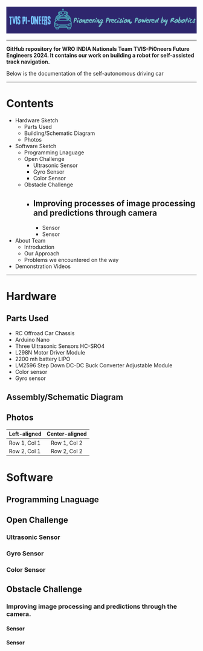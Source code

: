 ![Logo of TVIS-PiOneers](Logo.png)
___
**GitHub repository for WRO INDIA Nationals Team TVIS-Pi0neers Future Engineers 2024. It contains our work on building a robot for self-assisted track navigation.**

Below is the documentation of the self-autonomous driving car
___
# Contents
- Hardware Sketch
  - Parts Used
  - Building/Schematic Diagram
  - Photos
- Software Sketch
  - Programming Lnaguage 
  - Open Challenge
     - Ultrasonic Sensor
     - Gyro Sensor
     - Color Sensor
  - Obstacle Challenge 
    - Improving processes of image processing and predictions through camera
       - 
       - Sensor
       - Sensor
- About Team
  - Introduction
  - Our Approach
  - Problems we encountered on the way
- Demonstration Videos 
 ___
 # Hardware
 ## Parts Used
- RC Offroad Car Chassis 
- Arduino Nano
- Three Ultrasonic Sensors HC-SRO4 
- L298N Motor Driver Module
- 2200 mh battery LIPO
- LM2596 Step Down DC-DC Buck Converter Adjustable Module
- Color sensor
- Gyro sensor
## Assembly/Schematic Diagram 
## Photos
| Left-aligned | Center-aligned |
|:-------------|:--------------:|
| Row 1, Col 1 | Row 1, Col 2   | 
| Row 2, Col 1 | Row 2, Col 2   | 
# Software 
## Programming Lnaguage 
## Open Challenge
### Ultrasonic Sensor
### Gyro Sensor
### Color Sensor
## Obstacle Challenge 
### Improving image processing and predictions through the camera.
#### Sensor
#### Sensor

